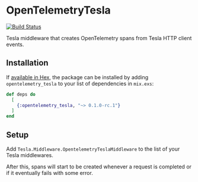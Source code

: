 # OpenTelemetryTesla

[![Build Status](https://github.com/ricardoccpaiva/opentelemetry_tesla_middleware/actions/workflows/elixir.yml/badge.svg)](https://github.com/ricardoccpaiva/opentelemetry_tesla_middleware/actions)

Tesla middleware that creates OpenTelemetry spans from Tesla HTTP client events.

## Installation

If [available in Hex](https://hex.pm/docs/publish), the package can be installed
by adding `opentelemetry_tesla` to your list of dependencies in `mix.exs`:

```elixir
def deps do
  [
    {:opentelemetry_tesla, "~> 0.1.0-rc.1"}
  ]
end
```

## Setup
Add `Tesla.Middleware.OpentelemetryTeslaMiddleware` to the list of your Tesla middlewares.

After this, spans will start to be created whenever a request is completed or if it eventually fails with some error.
